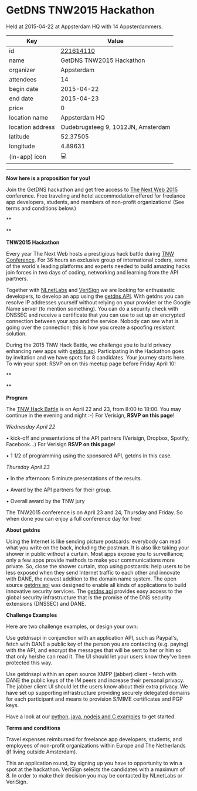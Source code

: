 # GetDNS TNW2015 Hackathon
Held at 2015-04-22 at Appsterdam HQ with 14 Appsterdammers.
        
|Key|Value
|---|---|
|id|[221614110](https://www.meetup.com/appsterdam/events/221614110/)|
|name|GetDNS TNW2015 Hackathon|
|organizer|Appsterdam|
|attendees|14|
|begin date|2015-04-22|
|end date|2015-04-23|
|price|0|
|location name|Appsterdam HQ|
|location address|Oudebrugsteeg 9, 1012JN, Amsterdam|
|latitude|52.37505|
|longitude|4.89631|
|(in-app) icon|💻|

---

**Now here is a proposition for you!**

Join the GetDNS hackathon and get free access to [The Next Web 2015](http://thenextweb.com/conference/europe/) conference. Free traveling and hotel accommodation offered for freelance app developers, students, and members of non-profit organizations! (See terms and conditions below.)

**

**

**TNW2015 Hackathon**

Every year The Next Web hosts a prestigious hack battle during [TNW Conference](http://thenextweb.com/conference/europe/). For 36 hours an exclusive group of international coders, some of the world's leading platforms and experts needed to build amazing hacks join forces in two days of coding, networking and learning from the API partners. 

Together with [NLnetLabs](http://nlnetlabs.nl/) and [VeriSign](https://www.verisigninc.com/en_US/innovation/verisign-labs/index.xhtml) we are looking for enthusiastic developers, to develop an app using the [getdns API](https://getdnsapi.net/). With getdns you can resolve IP addresses yourself without relying on your provider or the Google Name server (to mention something). You can do a security check with DNSSEC and receive a certificate that you can use to set up an encrypted connection between your app and the service. Nobody can see what is going over the connection; this is how you create a spoofing resistant solution.

During the 2015 TNW Hack Battle, we challenge you to build privacy enhancing new apps with [getdns api](https://getdnsapi.net/). Participating in the Hackathon goes by invitation and we have spots for 8 candidates. Your journey starts here. To win your spot: RSVP on on this meetup page before Friday April 10!

**

**

**Program**

The [TNW Hack Battle](http://thenextweb.com/conference/europe/hack-battle) is on April 22 and 23, from 8:00 to 18:00. You may continue in the evening and night :-) For Verisign, **RSVP on this page**!

*Wednesday April 22*

• kick-off and presentations of the API partners (Verisign, Dropbox, Spotify, Facebook…) For Verisign **RSVP on this page**!

• 1 1/2 of programming using the sponsored API, getdns in this case.

*Thursday April 23*

• In the afternoon: 5 minute presentations of the results.

• Award by the API partners for their group.

• Overall award by the TNW jury 

The TNW2015 conference is on April 23 and 24, Thursday and Friday. So when done you can enjoy a full conference day for free!

**About getdns**

Using the Internet is like sending picture postcards: everybody can read what you write on the back, including the postman. It is also like taking your shower in public without a curtain. Most apps expose you to surveillance; only a few apps provide methods to make your communications more private. So, close the shower curtain, stop using postcards: help users to be less exposed when they send Internet traffic to each other and innovate with DANE, the newest addition to the domain name system. The open source [getdns api](https://getdnsapi.net) was designed to enable all kinds of applications to build innovative security services. The [getdns api](https://getdnsapi.net) provides easy access to the global security infrastructure that is the promise of the DNS security extensions (DNSSEC) and DANE.

**Challenge Examples** 

Here are two challenge examples, or design your own:

Use getdnsapi in conjunction with an application API, such as Paypal's, fetch with DANE a public key of the person you are contacting (e.g. paying) with the API, and encrypt the messages that will be sent to her or him so that only he/she can read it. The UI should let your users know they've been protected this way. 

Use getdnsapi within an open source XMPP (jabber) client - fetch with DANE the public keys of the IM peers and increase their personal privacy. The jabber client UI should let the users know about their extra privacy. We have set up supporting infrastructure providing securely delegated domains for each participant and means to provision S/MIME certificates and PGP keys. 

Have a look at our [python, java, nodejs and C examples](https://getdnsapi.net/) to get started.

**Terms and conditions**

Travel expenses reimbursed for freelance app developers, students, and employees of non-profit organizations within Europe and The Netherlands (if living outside Amsterdam). 

This an application round, by signing up you have to opportunity to win a spot at the hackathon. VeriSign selects the candidates with a maximum of 8. In order to make their decision you may be contacted by NLnetLabs or VeriSign.


